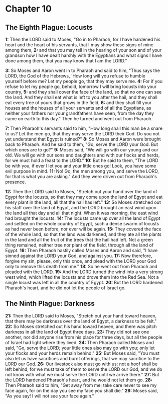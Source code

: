 # Chapter 10

## The Eighth Plague: Locusts

**1:** Then the LORD said to Moses, "Go in to Pharaoh, for I have hardened his heart and the heart of his servants, that I may show these signs of mine among them,
**2:** and that you may tell in the hearing of your son and of your grandson how I have dealt harshly with the Egyptians and what signs I have done among them, that you may know that I am the LORD."

**3:** So Moses and Aaron went in to Pharaoh and said to him, "Thus says the LORD, the God of the Hebrews, 'How long will you refuse to humble yourself before me? Let my people go, that they may serve me.
**4:** For if you refuse to let my people go, behold, tomorrow I will bring locusts into your country,
**5:** and they shall cover the face of the land, so that no one can see the land. And they shall eat what is left to you after the hail, and they shall eat every tree of yours that grows in the field,
**6:** and they shall fill your houses and the houses of all your servants and of all the Egyptians, as neither your fathers nor your grandfathers have seen, from the day they came on earth to this day." Then he turned and went out from Pharaoh.

**7:** Then Pharaoh's servants said to him, "How long shall this man be a snare to us? Let the men go, that they may serve the LORD their God. Do you not yet understand that Egypt is ruined?"
**8:** So Moses and Aaron were brought back to Pharaoh. And he said to them, "Go, serve the LORD your God. But which ones are to go?"
**9:** Moses said, "We will go with our young and our old. We will go with our sons and daughters and with our flocks and herds, for we must hold a feast to the LORD."
**10:** But he said to them, "The LORD be with you, if ever I let you and your little ones go! Look, you have some evil purpose in mind.
**11:** No! Go, the men among you, and serve the LORD, for that is what you are asking." And they were driven out from Pharaoh's presence.

**12:** Then the LORD said to Moses, "Stretch out your hand over the land of Egypt for the locusts, so that they may come upon the land of Egypt and eat every plant in the land, all that the hail has left."
**13:** So Moses stretched out his staff over the land of Egypt, and the LORD brought an east wind upon the land all that day and all that night. When it was morning, the east wind had brought the locusts.
**14:** The locusts came up over all the land of Egypt and settled on the whole country of Egypt, such a dense swarm of locusts as had never been before, nor ever will be again.
**15:** They covered the face of the whole land, so that the land was darkened, and they ate all the plants in the land and all the fruit of the trees that the hail had left. Not a green thing remained, neither tree nor plant of the field, through all the land of Egypt.
**16:** Then Pharaoh hastily called Moses and Aaron and said, "I have sinned against the LORD your God, and against you.
**17:** Now therefore, forgive my sin, please, only this once, and plead with the LORD your God only to remove this death from me."
**18:** So he went out from Pharaoh and pleaded with the LORD.
**19:** And the LORD turned the wind into a very strong west wind, which lifted the locusts and drove them into the Red Sea. Not a single locust was left in all the country of Egypt.
**20:** But the LORD hardened Pharaoh's heart, and he did not let the people of Israel go.

## The Ninth Plague: Darkness

**21:** Then the LORD said to Moses, "Stretch out your hand toward heaven, that there may be darkness over the land of Egypt, a darkness to be felt."
**22:** So Moses stretched out his hand toward heaven, and there was pitch darkness in all the land of Egypt three days.
**23:** They did not see one another, nor did anyone rise from his place for three days, but all the people of Israel had light where they lived.
**24:** Then Pharaoh called Moses and said, "Go, serve the LORD; your little ones also may go with you; only let your flocks and your herds remain behind."
**25:** But Moses said, "You must also let us have sacrifices and burnt offerings, that we may sacrifice to the LORD our God.
**26:** Our livestock also must go with us; not a hoof shall be left behind, for we must take of them to serve the LORD our God, and we do not know with what we must serve the LORD until we arrive there."
**27:** But the LORD hardened Pharaoh's heart, and he would not let them go.
**28:** Then Pharaoh said to him, "Get away from me; take care never to see my face again, for on the day you see my face you shall die."
**29:** Moses said, "As you say! I will not see your face again."
